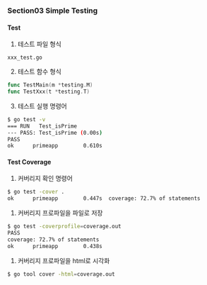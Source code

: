 ### Section03 Simple Testing

#### Test

1. 테스트 파일 형식

```
xxx_test.go
```

2. 테스트 함수 형식

```go
func TestMain(m *testing.M)
func TestXxx(t *testing.T)
```

3. 테스트 실행 명령어

```bash
$ go test -v
=== RUN   Test_isPrime
--- PASS: Test_isPrime (0.00s)
PASS
ok      primeapp        0.610s
```

#### Test Coverage

1. 커버리지 확인 명령어

```bash
$ go test -cover .
ok      primeapp        0.447s  coverage: 72.7% of statements
```

1. 커버리지 프로파일을 파일로 저장

```bash
$ go test -coverprofile=coverage.out
PASS
coverage: 72.7% of statements
ok      primeapp        0.438s
```

1. 커버리지 프로파일을 html로 시각화

```bash
$ go tool cover -html=coverage.out
```